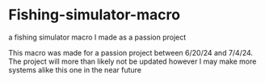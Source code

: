 # Fishing-simulator-macro
a fishing simulator macro I made as a passion project

This macro was made for a passion project between 6/20/24 and 7/4/24. The project will more than likely not be updated however I may make more systems alike this one in the near future
